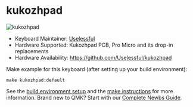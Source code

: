 # kukozhpad

![kukozhpad](https://i.imgur.com/goE4p98.jpg)

* Keyboard Maintainer: [Uselessful](https://github.com/Uselessful)
* Hardware Supported: Kukozhpad PCB, Pro Micro and its drop-in replacements
* Hardware Availability: https://github.com/Uselessful/kukozhpad

Make example for this keyboard (after setting up your build environment):

    make kukozhpad:default

See the [build environment setup](https://docs.qmk.fm/#/getting_started_build_tools) and the [make instructions](https://docs.qmk.fm/#/getting_started_make_guide) for more information. Brand new to QMK? Start with our [Complete Newbs Guide](https://docs.qmk.fm/#/newbs).
